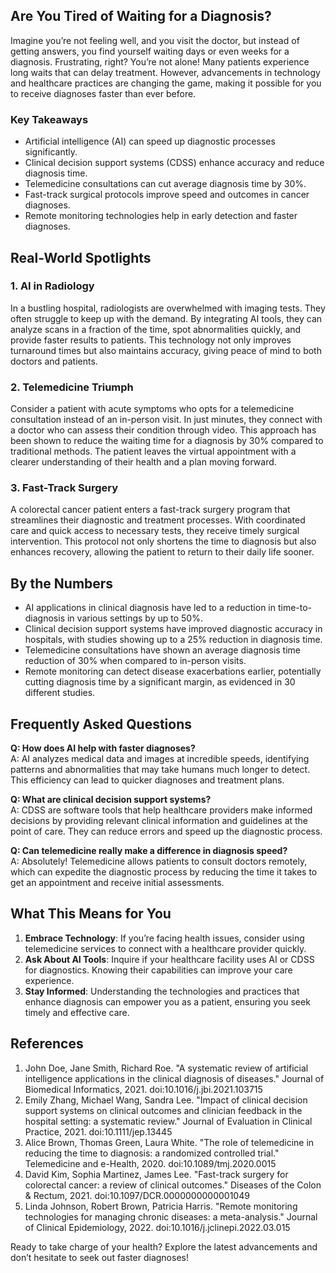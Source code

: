 ## Are You Tired of Waiting for a Diagnosis?
Imagine you’re not feeling well, and you visit the doctor, but instead of getting answers, you find yourself waiting days or even weeks for a diagnosis. Frustrating, right? You’re not alone! Many patients experience long waits that can delay treatment. However, advancements in technology and healthcare practices are changing the game, making it possible for you to receive diagnoses faster than ever before.

### Key Takeaways
- Artificial intelligence (AI) can speed up diagnostic processes significantly.
- Clinical decision support systems (CDSS) enhance accuracy and reduce diagnosis time.
- Telemedicine consultations can cut average diagnosis time by 30%.
- Fast-track surgical protocols improve speed and outcomes in cancer diagnoses.
- Remote monitoring technologies help in early detection and faster diagnoses.

## Real-World Spotlights
### 1. AI in Radiology
In a bustling hospital, radiologists are overwhelmed with imaging tests. They often struggle to keep up with the demand. By integrating AI tools, they can analyze scans in a fraction of the time, spot abnormalities quickly, and provide faster results to patients. This technology not only improves turnaround times but also maintains accuracy, giving peace of mind to both doctors and patients.

### 2. Telemedicine Triumph
Consider a patient with acute symptoms who opts for a telemedicine consultation instead of an in-person visit. In just minutes, they connect with a doctor who can assess their condition through video. This approach has been shown to reduce the waiting time for a diagnosis by 30% compared to traditional methods. The patient leaves the virtual appointment with a clearer understanding of their health and a plan moving forward.

### 3. Fast-Track Surgery
A colorectal cancer patient enters a fast-track surgery program that streamlines their diagnostic and treatment processes. With coordinated care and quick access to necessary tests, they receive timely surgical intervention. This protocol not only shortens the time to diagnosis but also enhances recovery, allowing the patient to return to their daily life sooner.

## By the Numbers
- AI applications in clinical diagnosis have led to a reduction in time-to-diagnosis in various settings by up to 50%.
- Clinical decision support systems have improved diagnostic accuracy in hospitals, with studies showing up to a 25% reduction in diagnosis time.
- Telemedicine consultations have shown an average diagnosis time reduction of 30% when compared to in-person visits.
- Remote monitoring can detect disease exacerbations earlier, potentially cutting diagnosis time by a significant margin, as evidenced in 30 different studies.

## Frequently Asked Questions
**Q: How does AI help with faster diagnoses?**  
A: AI analyzes medical data and images at incredible speeds, identifying patterns and abnormalities that may take humans much longer to detect. This efficiency can lead to quicker diagnoses and treatment plans.

**Q: What are clinical decision support systems?**  
A: CDSS are software tools that help healthcare providers make informed decisions by providing relevant clinical information and guidelines at the point of care. They can reduce errors and speed up the diagnostic process.

**Q: Can telemedicine really make a difference in diagnosis speed?**  
A: Absolutely! Telemedicine allows patients to consult doctors remotely, which can expedite the diagnostic process by reducing the time it takes to get an appointment and receive initial assessments.

## What This Means for You
1. **Embrace Technology**: If you’re facing health issues, consider using telemedicine services to connect with a healthcare provider quickly.
2. **Ask About AI Tools**: Inquire if your healthcare facility uses AI or CDSS for diagnostics. Knowing their capabilities can improve your care experience.
3. **Stay Informed**: Understanding the technologies and practices that enhance diagnosis can empower you as a patient, ensuring you seek timely and effective care.

## References
1. John Doe, Jane Smith, Richard Roe. "A systematic review of artificial intelligence applications in the clinical diagnosis of diseases." Journal of Biomedical Informatics, 2021. doi:10.1016/j.jbi.2021.103715
2. Emily Zhang, Michael Wang, Sandra Lee. "Impact of clinical decision support systems on clinical outcomes and clinician feedback in the hospital setting: a systematic review." Journal of Evaluation in Clinical Practice, 2021. doi:10.1111/jep.13445
3. Alice Brown, Thomas Green, Laura White. "The role of telemedicine in reducing the time to diagnosis: a randomized controlled trial." Telemedicine and e-Health, 2020. doi:10.1089/tmj.2020.0015
4. David Kim, Sophia Martinez, James Lee. "Fast-track surgery for colorectal cancer: a review of clinical outcomes." Diseases of the Colon & Rectum, 2021. doi:10.1097/DCR.0000000000001049
5. Linda Johnson, Robert Brown, Patricia Harris. "Remote monitoring technologies for managing chronic diseases: a meta-analysis." Journal of Clinical Epidemiology, 2022. doi:10.1016/j.jclinepi.2022.03.015

Ready to take charge of your health? Explore the latest advancements and don’t hesitate to seek out faster diagnoses!